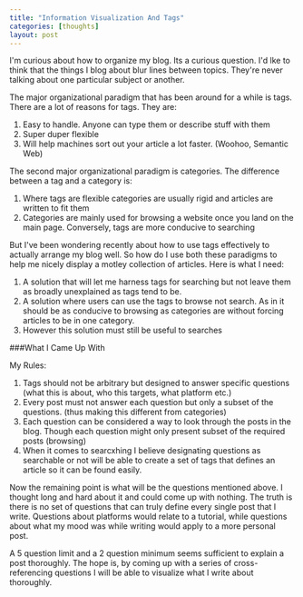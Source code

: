 ```yaml
---
title: "Information Visualization And Tags"
categories: [thoughts]
layout: post
---
```


I'm curious about how to organize my blog. Its a curious question. I'd lke to think that the things I blog about blur lines between topics. They're never talking about one particular subject or another.

The major organizational paradigm that has been around for a while is tags. There are a lot of reasons for tags. They are:

1. Easy to handle. Anyone can type them or describe stuff with them
2. Super duper flexible
3. Will help machines sort out your article a lot faster. (Woohoo, Semantic Web)

The second major organizational paradigm is categories. The difference between a tag and a category is:

1. Where tags are flexible categories are usually rigid and articles are written to fit them
2. Categories are mainly used for browsing a website once you land on the main page. Conversely, tags are more conducive to searching


But I've been wondering recently about how to use tags effectively to actually arrange my blog well. So how do I use both these paradigms to help me nicely display a motley collection of articles. Here is what I need:

1. A solution that will let me harness tags for searching but not leave them as broadly unexplained as tags tend to be.
2. A solution where users can use the tags to browse not search. As in it should be as conducive to browsing as categories are without forcing articles to be in one category.
3. However this solution must still be useful to searches

###What I Came Up With

My Rules:

1. Tags should not be arbitrary but designed to answer specific questions (what this is about, who this targets, what platform etc.)
2. Every post must not answer each question but only a subset of the questions. (thus making this different from categories)
3. Each question can be considered a way to look through the posts in the blog. Though each question might only present subset of the required posts (browsing)
4. When it comes to searcxhing I believe designating questions as searchable or not will be able to create a set of tags that defines an article so it can be found easily.


Now the remaining point is what will be the questions mentioned above. I thought long and hard about it and could come up with nothing. The truth is there is no set of questions that can truly define every single post that I write. Questions about platforms would relate to a tutorial, while questions about what my mood was while writing would apply to a more personal post. 

A 5 question limit and a 2 question minimum seems sufficient to explain a post thoroughly. The hope is, by coming up with a series of cross-referencing questions I will be able to visualize what I write about thoroughly. 

